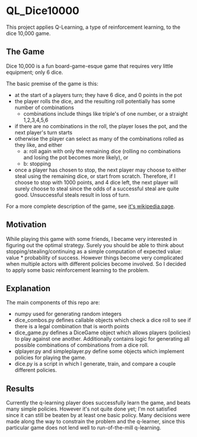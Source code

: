 # QL_Dice10000

This project applies Q-Learning, a type of reinforcement learning, to the dice 10,000 game.

## The Game

Dice 10,000 is a fun board-game-esque game that requires very little equipment; only 6 dice. 

The basic premise of the game is this: 

 - at the start of a players turn; they have 6 dice, and 0 points in the pot
 - the player rolls the dice, and the resulting roll potentially has some number of combinations
   - combinations include things like triple's of one number, or a straight 1,2,3,4,5,6
 - if there are no combinations in the roll, the player loses the pot, and the next player's turn starts
 - otherwise the player can select as many of the combinations rolled as they like, and either 
   - a: roll again with only the remaining dice (rolling no combinations and losing the pot becomes more likely), or
   - b: stopping
 - once a player has chosen to stop, the next player may choose to either steal using the remaining dice, or start from scratch. Therefore, if I choose to stop with 1000 points, and 4 dice left, the next player will surely choose to steal since the odds of a successful steal are quite good. Unsuccessful steals result in loss of turn.
  
For a more complete description of the game, see [it's wikipedia page](https://en.wikipedia.org/wiki/Dice_10000).

## Motivation

While playing this game with some friends, I became very interested in figuring out the optimal strategy. Surely you should be able to think about stopping/stealing/continuing as a simple computation of expected value: value * probability of success. However things become very complicated when multiple actors with different policies become involved. So I decided to apply some basic reinforcement learning to the problem.

## Explanation

The main components of this repo are:

 - numpy used for generating random integers
 - dice_combos.py defines callable objects which check a dice roll to see if there is a legal combination that is worth points
 - dice_game.py defines a DiceGame object which allows players (policies) to play against one another. Additionally contains logic for generating all possible combinations of combinations from a dice roll.
 - qlplayer.py and simpleplayer.py define some objects which implement policies for playing the game.
 - dice.py is a script in which I generate, train, and compare a couple different policies.
 
 ## Results
 
Currently the q-learning player does successfully learn the game, and beats many simple policies. However it's not quite done yet; I'm not satisfied since it can still be beaten by at least one basic policy. Many decisions were made along the way to constrain the problem and the q-learner, since this particular game does not lend well to run-of-the-mill q-learning.
